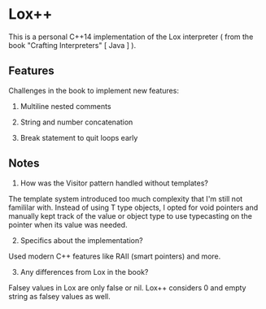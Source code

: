 # Lox++

This is a personal C++14 implementation of the Lox interpreter ( from the book "Crafting Interpreters" [ Java ] ).

## Features

Challenges in the book to implement new features:

1. Multiline nested comments

2. String and number concatenation

3. Break statement to quit loops early

## Notes

1. How was the Visitor pattern handled without templates?

The template system introduced too much complexity that I'm still not famililar with. Instead of using T type objects, I opted for void pointers and manually kept track of the value or object type to use typecasting on the pointer when its value was needed.

2. Specifics about the implementation?

Used modern C++ features like RAII (smart pointers) and more.

3. Any differences from Lox in the book?

Falsey values in Lox are only false or nil. Lox++ considers 0 and empty string as falsey values as well.
